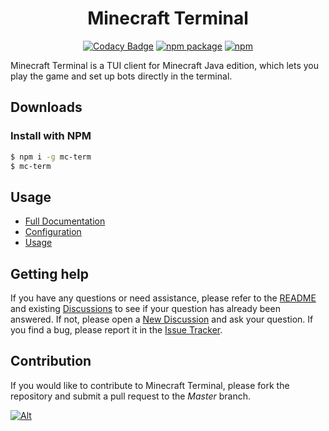 <div align="center">

# Minecraft Terminal

</div>

<div align="center">

[![Codacy Badge](https://app.codacy.com/project/badge/Grade/5d815c7321aa468fa37b3f3509757b6c)](https://www.codacy.com/gh/MC-Terminal/minecraft-terminal/dashboard?utm_source=github.com&utm_medium=referral&utm_content=MC-Terminal/minecraft-terminal&utm_campaign=Badge_Grade) [![npm package](https://badge.fury.io/js/mc-term.svg)](https://www.npmjs.com/package/mc-term) [![npm](https://img.shields.io/npm/dw/mc-term)](https://www.npmjs.com/package/mc-term)

</div>

Minecraft Terminal is a TUI client for Minecraft Java edition, which lets you play the game and set up bots directly in the terminal.

## Downloads

### Install with NPM

```bash
$ npm i -g mc-term
$ mc-term
```

## Usage

* [Full Documentation](https://github.com/MC-Terminal/minecraft-terminal/wiki)
* [Configuration](https://github.com/MC-Terminal/minecraft-terminal/wiki/Configuration)
* [Usage](https://github.com/MC-Terminal/minecraft-terminal/wiki/Usage)

## Getting help

If you have any questions or need assistance, please refer to the [README](https://github.com/MC-Terminal/minecraft-terminal#readme) and existing [Discussions](https://github.com/MC-Terminal/minecraft-terminal/discussions) to see if your question has already been answered. If not, please open a [New Discussion](https://github.com/MC-Terminal/minecraft-terminal/discussions/new) and ask your question. If you find a bug, please report it in the [Issue Tracker](https://github.com/MC-Terminal/minecraft-terminal/issues).

## Contribution

If you would like to contribute to Minecraft Terminal, please fork the repository and submit a pull request to the _Master_ branch.

[![Alt](https://repobeats.axiom.co/api/embed/ca7a84ac45ec125429b40b0672e005c4042f9108.svg "Repobeats analytics")](https://github.com/MC-Terminal/minecraft-terminal/graphs/contributors)
